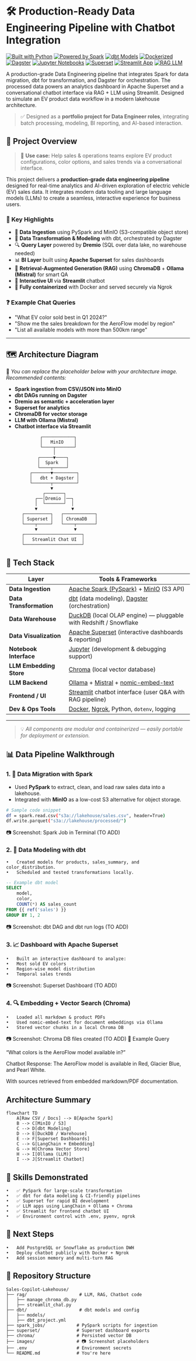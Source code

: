 # 🛠️ Production-Ready Data Engineering Pipeline with Chatbot Integration
[![Built with Python](https://img.shields.io/badge/Built%20with-Python-blue?logo=python)](https://www.python.org/)
[![Powered by Spark](https://img.shields.io/badge/Data%20Migration-Spark-orange?logo=apache-spark)](https://spark.apache.org/)
[![dbt Models](https://img.shields.io/badge/Data%20Modeling-dbt-red?logo=dbt)](https://www.getdbt.com/)
[![Dockerized](https://img.shields.io/badge/Deployment-Docker-blue?logo=docker)](https://www.docker.com/)
[![Dagster](https://img.shields.io/badge/Orchestration-Dagster-6E40C9?logo=dagster)](https://dagster.io/)
[![Jupyter Notebooks](https://img.shields.io/badge/Analysis-Jupyter-orange?logo=jupyter)](https://jupyter.org/)
[![Superset](https://img.shields.io/badge/Dashboard-Superset-darkgreen?logo=apache-superset)](https://superset.apache.org/)
[![Streamlit App](https://img.shields.io/badge/UI-Streamlit-lightgrey?logo=streamlit)](https://streamlit.io/)
[![RAG LLM](https://img.shields.io/badge/LLM-RAG-green?logo=openai)]()

A production-grade Data Engineering pipeline that integrates Spark for data migration, dbt for transformation, and Dagster for orchestration. The processed data powers an analytics dashboard in Apache Superset and a conversational chatbot interface via RAG + LLM using Streamlit. Designed to simulate an EV product data workflow in a modern lakehouse architecture.

> ✅ Designed as a **portfolio project for Data Engineer roles**, integrating batch processing, modeling, BI reporting, and AI-based interaction.

## 📸 Project Overview

> 🚗 **Use case:** Help sales & operations teams explore EV product configurations, color options, and sales trends via a conversational interface.

This project delivers a **production-grade data engineering pipeline** designed for real-time analytics and AI-driven exploration of electric vehicle (EV) sales data. It integrates modern data tooling and large language models (LLMs) to create a seamless, interactive experience for business users.

### 🔧 Key Highlights

- 🚀 **Data Ingestion** using PySpark and MinIO (S3-compatible object store)
- 🧱 **Data Transformation & Modeling** with dbt, orchestrated by Dagster
- 🔍 **Query Layer** powered by **Dremio** (SQL over data lake, no warehouse needed)
- 📊 **BI Layer** built using **Apache Superset** for sales dashboards
- 🧠 **Retrieval-Augmented Generation (RAG)** using **ChromaDB** + **Ollama (Mistral)** for smart QA
- 💬 **Interactive UI** via **Streamlit** chatbot
- 🐳 **Fully containerized** with Docker and served securely via Ngrok

### ❓ Example Chat Queries

- "What EV color sold best in Q1 2024?"
- "Show me the sales breakdown for the AeroFlow model by region"
- "List all available models with more than 500km range"

---

## 🗺️ Architecture Diagram

📌 _You can replace the placeholder below with your architecture image. Recommended contents:_

- **Spark ingestion from CSV/JSON into MinIO**
- **dbt DAGs running on Dagster**
- **Dremio as semantic + acceleration layer**
- **Superset for analytics**
- **ChromaDB for vector storage**
- **LLM with Ollama (Mistral)**
- **Chatbot interface via Streamlit**

```text
             ┌────────────┐
             │   MinIO    │
             └────┬───────┘
                  │
            ┌─────▼────┐
            │  Spark   │
            └────┬─────┘
         ┌───────▼─────────┐
         │   dbt + Dagster │
         └───────┬─────────┘
                 ▼
              ┌───────┐
           ┌──│Dremio │──┐
           │  └───────┘  │
           ▼             ▼
      ┌──────────┐   ┌────────────┐
      │ Superset │   │ ChromaDB   │
      └────┬─────┘   └────┬───────┘
           ▼              ▼
      ┌──────────────────────┐
      │   Streamlit Chat UI  │
      └──────────────────────┘
```

## 🧰 Tech Stack

| Layer                | Tools & Frameworks                                                                 |
|---------------------|-------------------------------------------------------------------------------------|
| **Data Ingestion**   | [Apache Spark (PySpark)](https://spark.apache.org/) + [MinIO](https://min.io/) (S3 API) |
| **Data Transformation** | [dbt](https://www.getdbt.com/) (data modeling), [Dagster](https://dagster.io/) (orchestration) |
| **Data Warehouse**   | [DuckDB](https://duckdb.org/) (local OLAP engine) — pluggable with Redshift / Snowflake |
| **Data Visualization** | [Apache Superset](https://superset.apache.org/) (interactive dashboards & reporting) |
| **Notebook Interface** | [Jupyter](https://jupyter.org/) (development & debugging support)                     |
| **LLM Embedding Store** | [Chroma](https://www.trychroma.com/) (local vector database)                        |
| **LLM Backend**      | [Ollama](https://ollama.com/) + [Mistral](https://mistral.ai/) + [nomic-embed-text](https://huggingface.co/nomic-ai) |
| **Frontend / UI**    | [Streamlit](https://streamlit.io/) chatbot interface (user Q&A with RAG pipeline) |
| **Dev & Ops Tools**  | [Docker](https://www.docker.com/), [Ngrok](https://ngrok.com/), Python, `dotenv`, logging |

---

> 💡 *All components are modular and containerized — easily portable for deployment or extension.*

## 📊 Data Pipeline Walkthrough

### 1. 🔁 Data Migration with Spark

- Used **PySpark** to extract, clean, and load raw sales data into a lakehouse.
- Integrated with **MinIO** as a low-cost S3 alternative for object storage.

```bash
# Sample code snippet
df = spark.read.csv("s3a://lakehouse/sales.csv", header=True)
df.write.parquet("s3a://lakehouse/processed/")
```
📷 Screenshot: Spark Job in Terminal (TO ADD)

### 2. 🧱 Data Modeling with dbt
	•	Created models for products, sales_summary, and color_distribution.
	•	Scheduled and tested transformations locally.
```sql
-- Example dbt model
SELECT 
    model,
    color,
    COUNT(*) AS sales_count
FROM {{ ref('sales') }}
GROUP BY 1, 2

```
📷 Screenshot: dbt DAG and dbt run logs (TO ADD)

### 3. 📈 Dashboard with Apache Superset
	•	Built an interactive dashboard to analyze:
	•	Most sold EV colors
	•	Region-wise model distribution
	•	Temporal sales trends

📷 Screenshot: Superset Dashboard (TO ADD)

### 4. 🔍 Embedding + Vector Search (Chroma)
	•	Loaded all markdown & product PDFs
	•	Used nomic-embed-text for document embeddings via Ollama
	•	Stored vector chunks in a local Chroma DB

📷 Screenshot: Chroma DB files created (TO ADD)
🧠 Example Query

“What colors is the AeroFlow model available in?”

Chatbot Response:
The AeroFlow model is available in Red, Glacier Blue, and Pearl White.

With sources retrieved from embedded markdown/PDF documentation.

##  Architecture Summary
```mermaid
flowchart TD
    A[Raw CSV / Docs] --> B[Apache Spark]
    B --> C[MinIO / S3]
    C --> D[dbt Modeling]
    D --> E[DuckDB / Warehouse]
    E --> F[Superset Dashboards]
    C --> G[LangChain + Embedding]
    G --> H[Chroma Vector Store]
    H --> I[Ollama (LLM)]
    I --> J[Streamlit Chatbot]
```
## 🎯 Skills Demonstrated
	•	✅ PySpark for large-scale transformation
	•	✅ dbt for data modeling & CI-friendly pipelines
	•	✅ Superset for rapid BI development
	•	✅ LLM apps using LangChain + Ollama + Chroma
	•	✅ Streamlit for frontend chatbot UI
	•	✅ Environment control with .env, pyenv, ngrok

## 📎 Next Steps
	•	Add PostgreSQL or Snowflake as production DWH
	•	Deploy chatbot publicly with Docker + Ngrok
	•	Add session memory and multi-turn RAG
## 📁 Repository Structure
<pre><code>Sales-Copilot-Lakehouse/
├── rag/                    # LLM, RAG, Chatbot code
│   ├── manage_chroma_db.py
│   ├── streamlit_chat.py
├── dbt/                    # dbt models and config
│   ├── models/
│   ├── dbt_project.yml
├── spark_jobs/            # PySpark scripts for ingestion
├── superset/              # Superset dashboard exports
├── chroma/                # Persisted vector DB
├── images/                # 📷 Screenshot placeholders
├── .env                   # Environment secrets
└── README.md              # You're here
</code></pre>

